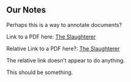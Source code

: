 ## Our Notes

Perhaps this is a way to annotate documents?

Link to a PDF here: [The Slaughterer](https://github.com/poritsky/A-Treasury-of-PDFs/blob/master/Singer%2C%20Isaac%20Bashevis/1967-10-25%20–%20The%20Slaughterer.pdf)

Relative Link to a PDF here?: [The Slaughterer](1967-10-25%20–%20The%20Slaughterer.pdf)

The relative link doesn't appear to do anything.

This should be something.